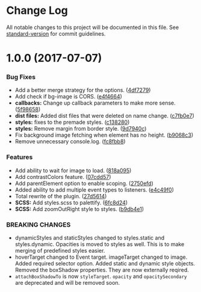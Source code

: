 # Change Log

All notable changes to this project will be documented in this file. See [standard-version](https://github.com/conventional-changelog/standard-version) for commit guidelines.

<a name="1.0.0"></a>
# 1.0.0 (2017-07-07)


### Bug Fixes

* Add a better merge strategy for the options. ([4df7279](https://github.com/dobromir-hristov/palettify/commit/4df7279))
* Add check if bg-image is CORS. ([e4f4664](https://github.com/dobromir-hristov/palettify/commit/e4f4664))
* **callbacks:** Change up callback parameters to make more sense. ([5f98658](https://github.com/dobromir-hristov/palettify/commit/5f98658))
* **dist files:** Added dist files that were deleted on name change. ([c7fb0e7](https://github.com/dobromir-hristov/palettify/commit/c7fb0e7))
* **styles:** fixes to the premade styles. ([c138280](https://github.com/dobromir-hristov/palettify/commit/c138280))
* **styles:** Remove margin from border style. ([9d7940c](https://github.com/dobromir-hristov/palettify/commit/9d7940c))
* Fix background image fetching when element has no height. ([b9068c3](https://github.com/dobromir-hristov/palettify/commit/b9068c3))
* Remove unnecessary console.log. ([fc8fbb8](https://github.com/dobromir-hristov/palettify/commit/fc8fbb8))


### Features

* Add ability to wait for image to load. ([818a095](https://github.com/dobromir-hristov/palettify/commit/818a095))
* Add contrastColors feature. ([07cdd57](https://github.com/dobromir-hristov/palettify/commit/07cdd57))
* Add parentElement option to enable scoping. ([2750efd](https://github.com/dobromir-hristov/palettify/commit/2750efd))
* Added ability to add multiple event types to listeners. ([e4c49f0](https://github.com/dobromir-hristov/palettify/commit/e4c49f0))
* Total rewrite of the plugin. ([27d5614](https://github.com/dobromir-hristov/palettify/commit/27d5614))
* **SCSS:** Add styles.scss to palettify. ([6fc8d24](https://github.com/dobromir-hristov/palettify/commit/6fc8d24))
* **SCSS:** Add zoomOutRight style to styles. ([b9db4e1](https://github.com/dobromir-hristov/palettify/commit/b9db4e1))


### BREAKING CHANGES

* dynamicStyles and staticStyles changed to styles.static and styles.dynamic. Opacities is moved to styles as well. This is to make merging of predefined styles easier.
* hoverTarget changed to Event target. imageTarget changed to image. Added required
selector option. Added static and dynamic style objects. Removed the boxShadow properties. They are
now externally reqired.
* `attachBoxShadowTo` is now `styleTarget`. `opacity` and `opacitySecondary` are deprecated and will be removed soon.
